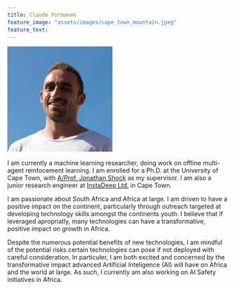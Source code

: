 ```yaml
---
title: Claude Formanek
feature_image: "assets/images/cape_town_mountain.jpeg"
feature_text:
---
```


<img src="assets/images/claude_formanek.jpeg" alt="Claude Formanek" style="width:240px;height:240px;">

I am currently a machine learning researcher, doing work on offline multi-agent reinfocement learning. I am enrolled for a Ph.D. at the University of Cape Town,     with [A/Prof. Jonathan Shock](https://shocklab.net) as my supervisor. I am also a junior research engineer at [InstaDeep Ltd.](https://www.instadeep.com/) in Cape Town.

I am passionate about South Africa and Africa at large. I am driven to have a positive impact on the continent, particularly through outreach targeted at developing technology skills amongst the continents youth. I believe that if leveraged apropriatly, many technologies can have a transformative, positive impact on growth in Africa.

Despite the numerous potential benefits of new technologies, I am mindful of the potential risks certain technologies can pose if not deployed with careful consideration. In particuler, I am both excited and concerned by the transformative impact advanced Artificial Inteligence (AI) will have on Africa and the world at large. As such, I currently am also working on AI Safety initiatives in Africa.